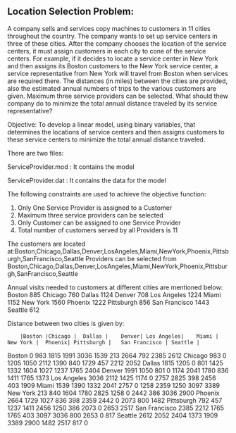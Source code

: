 
## Location Selection Problem:

A company sells and services copy machines to customers in 11 cities throughout the country. 
The company wants to set up service centers in three of these cities. After the company chooses the
location of the service centers, it must assign customers in each city to cone of the service centers. 
For example, if it decides to locate a service center in New York and then assigns its Boston customers 
to the New York service center, a service representative from New York will travel from Boston when services are required there.
The distances (in miles) between the cities are provided, also the estimated annual numbers of trips to the various customers
are given. Maximum three service providers can be selected.
What should thew company do to minimize the total annual distance traveled by its service representative? 

Objective: To develop a linear model, using binary variables, that determines the locations of service centers 
and then assigns customers to these service centers to minimize the total annual distance traveled.



There are two files: 

ServiceProvider.mod  : It contains the model

ServiceProvider.dat  : It contains the data for the model

The following constraints are used to achieve the objective function:
1. Only One Service Provider is assigned to a Customer
2. Maximum three service providers can be selected
3. Only Customer can be assigned to one Service Provider
4. Total number of customers served by all Providers is 11


The customers are located at:Boston,Chicago,Dallas,Denver,LosAngeles,Miami,NewYork,Phoenix,Pittsburgh,SanFrancisco,Seattle
Providers can be selected from Boston,Chicago,Dallas,Denver,LosAngeles,Miami,NewYork,Phoenix,Pittsburgh,SanFrancisco,Seattle

Annual visits needed to customers at different cities are mentioned below:
Boston	885
Chicago	760
Dallas	1124
Denver	708
Los Angeles	1224
Miami	1152
New York	1560
Phoenix	1222
Pittsburgh	856
San Francisco	1443
Seattle	612


 Distance between two cities is given by:
 
 
     	|Boston	|Chicago |	Dallas |	Denver|	Los Angeles|	Miami |	New York |	Phoenix| Pittsburgh |	San Francisco |	Seattle |
Boston	0	983	1815	1991	3036	1539	213	2664	792	2385	2612
Chicago	983	0	1205	1050	2112	1390	840	1729	457	2212	2052
Dallas	1815	1205	0	801	1425	1332	1604	1027	1237	1765	2404
Denver	1991	1050	801	0	1174	2041	1780	836	1411	1765	1373
Los Angeles	3036	2112	1425	1174	0	2757	2825	398	2456	403	1909
Miami	1539	1390	1332	2041	2757	0	1258	2359	1250	3097	3389
New York	213	840	1604	1780	2825	1258	0	2442	386	3036	2900
Phoenix	2664	1729	1027	836	398	2359	2442	0	2073	800	1482
Pittsburgh	792	457	1237	1411	2456	1250	386	2073	0	2653	2517
San Francisco	2385	2212	1765	1765	403	3097	3036	800	2653	0	817
Seattle	2612	2052	2404	1373	1909	3389	2900	1482	2517	817	0

